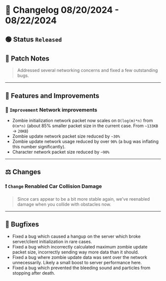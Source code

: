 # :bookmark_tabs:  Changelog 08/20/2024 - 08/22/2024

## :green_circle: Status `Released`

## :speech_balloon: Patch Notes
> Addressed several networking concerns and fixed a few outstanding bugs.

________

## :loudspeaker: Features and Improvements

### :arrow_up_small: `Improvement` Network improvements
- Zombie initialization network packet now scales on `O(log(m)*n)` from `O(m*n)` (about 85% smaller packet size in the current case. From `~133KB` -> `20KB`)
- Zombie update network packet size reduced by `~30%`
- Zombie update network usage reduced by over `90%` (a bug was inflating this number significantly).
- Character network packet size reduced by `~90%`

________

## :balance_scale: Changes

### :exclamation: `Change` Renabled Car Collision Damage
> Since cars appear to be a bit more stable again, we've reenabled damage when you collide with obstacles now.

________

## :bug: Bugfixes
- Fixed a bug which caused a hangup on the server which broke server/client initialization in rare cases.
- Fixed a bug which incorrectly calculated maximum zombie update packet size, incorrectly sending way more data than it should.
- Fixed a bug where zombie update data was sent over the network unnecessarily. Likely a small boost to server performance here.
- Fixed a bug which prevented the bleeding sound and particles from stopping after death.

